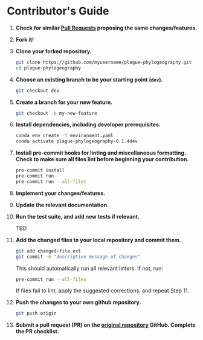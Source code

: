 # Contributor's Guide

1. **Check for similar [Pull Requests](https://github.com/ktmeaton/plague-phylogeography/pulls) proposing the same changes/features.**

1. **Fork it!**

1. **Clone your forked repository.**

    ```bash
    git clone https://github.com/myusername/plague-phylogeography.git
    cd plague-phylogeography
    ```

1. **Choose an existing branch to be your starting point (```dev```).**

      ```bash
      git checkout dev
      ```

1. **Create a branch for your new feature.**

      ```bash
      git checkout -b my-new-feature
      ```

1. **Install dependencies, including developer prerequisites.**

      ```bash
      conda env create -f environment.yaml
      conda activate plague-phylogeography-0.1.4dev
      ```

1. **Install pre-commit hooks for linting and miscellaneous formatting. Check to make sure all files lint before beginning your contribution.**

      ```bash
      pre-commit install
      pre-commit run
      pre-commit run --all-files
      ```

1. **Implement your changes/features.**

1. **Update the relevant documentation.**

1. **Run the test suite, and add new tests if relevant.**

    TBD

1. **Add the changed files to your local repository and commit them.**

    ```bash
    git add changed-file.ext
    git commit -m "descriptive message of changes"
    ```

    This should automatically run all relevant linters. If not, run:

    ```bash
    pre-commit run --all-files
    ```

    If files fail to lint, apply the suggested corrections, and repeat Step 11.

1. **Push the changes to your own github repository.**

    ```bash
    git push origin
    ```

1. **Submit a pull request (PR) on the [original repository](https://github.com/ktmeaton/plague-phylogeography.git) GitHub. Complete the PR checklist.**
